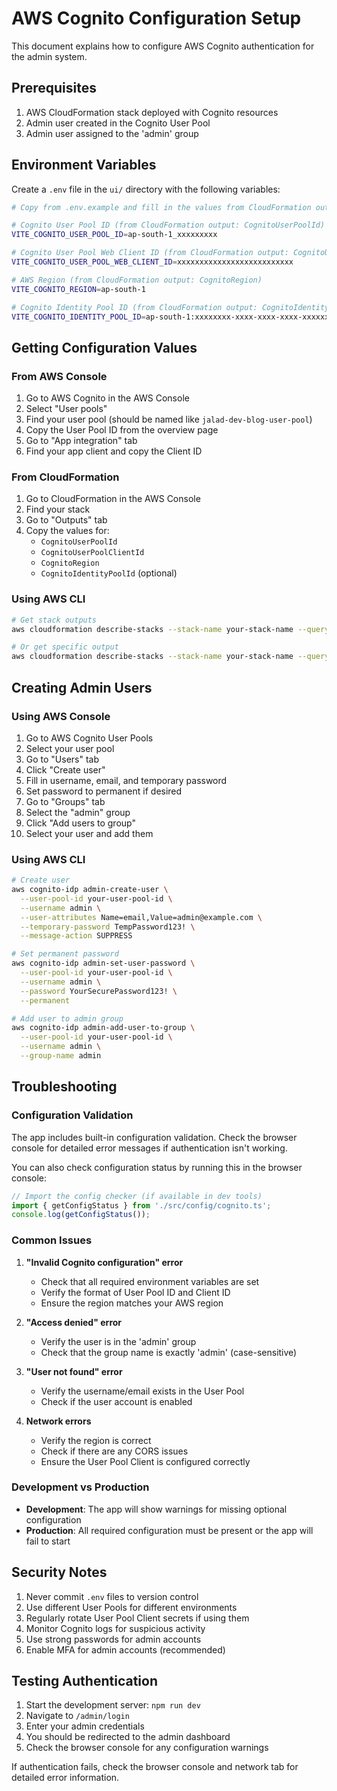 # AWS Cognito Configuration Setup

This document explains how to configure AWS Cognito authentication for the admin system.

## Prerequisites

1. AWS CloudFormation stack deployed with Cognito resources
2. Admin user created in the Cognito User Pool
3. Admin user assigned to the 'admin' group

## Environment Variables

Create a `.env` file in the `ui/` directory with the following variables:

```bash
# Copy from .env.example and fill in the values from CloudFormation outputs

# Cognito User Pool ID (from CloudFormation output: CognitoUserPoolId)
VITE_COGNITO_USER_POOL_ID=ap-south-1_xxxxxxxxx

# Cognito User Pool Web Client ID (from CloudFormation output: CognitoUserPoolClientId)
VITE_COGNITO_USER_POOL_WEB_CLIENT_ID=xxxxxxxxxxxxxxxxxxxxxxxxxx

# AWS Region (from CloudFormation output: CognitoRegion)
VITE_COGNITO_REGION=ap-south-1

# Cognito Identity Pool ID (from CloudFormation output: CognitoIdentityPoolId) - Optional
VITE_COGNITO_IDENTITY_POOL_ID=ap-south-1:xxxxxxxx-xxxx-xxxx-xxxx-xxxxxxxxxxxx
```

## Getting Configuration Values

### From AWS Console

1. Go to AWS Cognito in the AWS Console
2. Select "User pools"
3. Find your user pool (should be named like `jalad-dev-blog-user-pool`)
4. Copy the User Pool ID from the overview page
5. Go to "App integration" tab
6. Find your app client and copy the Client ID

### From CloudFormation

1. Go to CloudFormation in the AWS Console
2. Find your stack
3. Go to "Outputs" tab
4. Copy the values for:
   - `CognitoUserPoolId`
   - `CognitoUserPoolClientId`
   - `CognitoRegion`
   - `CognitoIdentityPoolId` (optional)

### Using AWS CLI

```bash
# Get stack outputs
aws cloudformation describe-stacks --stack-name your-stack-name --query 'Stacks[0].Outputs'

# Or get specific output
aws cloudformation describe-stacks --stack-name your-stack-name --query 'Stacks[0].Outputs[?OutputKey==`CognitoUserPoolId`].OutputValue' --output text
```

## Creating Admin Users

### Using AWS Console

1. Go to AWS Cognito User Pools
2. Select your user pool
3. Go to "Users" tab
4. Click "Create user"
5. Fill in username, email, and temporary password
6. Set password to permanent if desired
7. Go to "Groups" tab
8. Select the "admin" group
9. Click "Add users to group"
10. Select your user and add them

### Using AWS CLI

```bash
# Create user
aws cognito-idp admin-create-user \
  --user-pool-id your-user-pool-id \
  --username admin \
  --user-attributes Name=email,Value=admin@example.com \
  --temporary-password TempPassword123! \
  --message-action SUPPRESS

# Set permanent password
aws cognito-idp admin-set-user-password \
  --user-pool-id your-user-pool-id \
  --username admin \
  --password YourSecurePassword123! \
  --permanent

# Add user to admin group
aws cognito-idp admin-add-user-to-group \
  --user-pool-id your-user-pool-id \
  --username admin \
  --group-name admin
```

## Troubleshooting

### Configuration Validation

The app includes built-in configuration validation. Check the browser console for detailed error messages if authentication isn't working.

You can also check configuration status by running this in the browser console:

```javascript
// Import the config checker (if available in dev tools)
import { getConfigStatus } from './src/config/cognito.ts';
console.log(getConfigStatus());
```

### Common Issues

1. **"Invalid Cognito configuration" error**
   - Check that all required environment variables are set
   - Verify the format of User Pool ID and Client ID
   - Ensure the region matches your AWS region

2. **"Access denied" error**
   - Verify the user is in the 'admin' group
   - Check that the group name is exactly 'admin' (case-sensitive)

3. **"User not found" error**
   - Verify the username/email exists in the User Pool
   - Check if the user account is enabled

4. **Network errors**
   - Verify the region is correct
   - Check if there are any CORS issues
   - Ensure the User Pool Client is configured correctly

### Development vs Production

- **Development**: The app will show warnings for missing optional configuration
- **Production**: All required configuration must be present or the app will fail to start

## Security Notes

1. Never commit `.env` files to version control
2. Use different User Pools for different environments
3. Regularly rotate User Pool Client secrets if using them
4. Monitor Cognito logs for suspicious activity
5. Use strong passwords for admin accounts
6. Enable MFA for admin accounts (recommended)

## Testing Authentication

1. Start the development server: `npm run dev`
2. Navigate to `/admin/login`
3. Enter your admin credentials
4. You should be redirected to the admin dashboard
5. Check the browser console for any configuration warnings

If authentication fails, check the browser console and network tab for detailed error information.